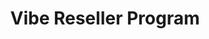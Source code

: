 ---
title: Vibe Reseller Program
stylesPath: css/reseller.sass

hero:
  title: Vibe Reseller Program
  body: The Vibe Reseller Program provides tools and resources for our resellers in the US so they can explore and deliver Vibe solutions to customers. Learn how to unlock new opportunities, differentiate your services, and grow your business as a Vibe partner.
  figure: img/reseller/hero.png
  cta:
    title: Become a partner today
    class: is-black is-rounded is-medium
    url: /contact/become-a-reseller-partner/
feature_columns:
  title: Who is this for?
  body: Vibe's Reseller Program is the perfect match if you're
  card_background_color: white
  features:
    - title: |
        A national

        IT vendor
      body: If you are an established IT solution vendor with a national wide customer base.
      figure: img/reseller/who-1.png
      background_color: white
      url: /contact/become-a-reseller-partner/
      target: _blank
      cta:
        title: Learn more
        class: is-black is-rounded is-outlined is-medium
    - title: |
        A managed

        service provider
      body: If you're an MSP that maintains and services information system infrastructures for other enterprises.
      figure: img/reseller/who-2.png
      background_color: white
      url: /contact/become-a-reseller-partner/
      target: _blank
      cta:
        title: Learn more
        class: is-black is-rounded is-outlined is-medium
    - title: |
        A system

        integrator
      body: If you're an SI that specializes in AV or venue installation and management for medium-sized enterprises.
      figure: img/reseller/who-3.png
      background_color: white
      url: /contact/become-a-reseller-partner/
      target: _blank
      cta:
        title: Learn more
        class: is-black is-rounded is-outlined is-medium
benefits:
  title: Reseller program benefits
  features:
    - title: Develop new solutions
      body: Deliver a complete solution to your customers combining Vibe products with your unique capabilities.
      figure: img/reseller/benefit-1.png
    - title: Priority support
      body: Get priority partner support at Vibe through dedicated support channel.
      figure: img/reseller/benefit-2.png
    - title: Competitive pricing
      body: We’ll provide reseller pricing to partners for finding and developing opportunities to sell our products and solutions.
      figure: img/reseller/benefit-3.png
    - title: Differentiate your offerings
      body: Introduce new products and services to your market place.
      figure: img/reseller/benefit-4.png
    - title: Rich media content
      body: Exclusive access to e-marketing resources and co-marketing opportunities.
      figure: img/reseller/benefit-5.png
  cta:
    title: Apply now
    class: is-black is-rounded is-outlined
    target: _blank
    url: /contact/become-a-reseller-partner/
faq:
  title: FAQ
  items:
    - title: How to qualify as a Vibe Reseller?
      body: First, review the program qualification criteria below against your business needs and capabilities. Next, fill out the partner application form, which will be reviewed by our Business Dev team, who will then reach out for next steps.
    - title: What’s the basic qualification?
      body: You must be a US based formal business entity. You must be able to provide Vibe with your Reseller Permit. You must agree to our Reseller Agreement terms.
    - title: Where can I learn more about the program?
      body: You can reach out to our Business Dev team with this contact form.
bottom_cta:
  title: Still have questions?
  cta:
    title: Contact Sales
    url: /contact/reseller-contact-form/
    class: is-black is-outlined
---